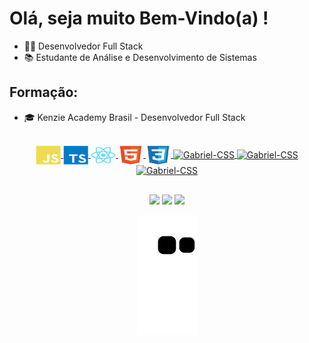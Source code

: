 # Olá, seja muito Bem-Vindo(a) !

- 👨‍💻 Desenvolvedor Full Stack
- :books: Estudante de Análise e Desenvolvimento de Sistemas

## Formação:
- :mortar_board: Kenzie Academy Brasil - Desenvolvedor Full Stack

<div align="center">
  <a href="https://github.com/GabrielBessi">
 
</div>
<div style="display: inline_block" align="center"><br>
  <img align="center" alt="Gabriel-Js" height="30" width="40" src="https://raw.githubusercontent.com/devicons/devicon/master/icons/javascript/javascript-plain.svg">
  <img align="center" alt="Gabriel-Ts" height="30" width="40" src="https://raw.githubusercontent.com/devicons/devicon/master/icons/typescript/typescript-plain.svg">
  <img align="center" alt="Gabriel-React" height="30" width="40" src="https://raw.githubusercontent.com/devicons/devicon/master/icons/react/react-original.svg">
  <img align="center" alt="Gabriel-HTML" height="30" width="40" src="https://raw.githubusercontent.com/devicons/devicon/master/icons/html5/html5-original.svg">
  <img align="center" alt="Gabriel-CSS" height="30" width="40" src="https://raw.githubusercontent.com/devicons/devicon/master/icons/css3/css3-original.svg">
  <img align="center" alt="Gabriel-CSS" height="30" width="40"
src="https://cdn.jsdelivr.net/gh/devicons/devicon/icons/python/python-original.svg" />
  <img align="center" alt="Gabriel-CSS" height="30" width="40" 
src="https://cdn.jsdelivr.net/gh/devicons/devicon/icons/mongodb/mongodb-original.svg" />
  <img align="center" alt="Gabriel-CSS" height="30" width="40" 
src="https://cdn.jsdelivr.net/gh/devicons/devicon/icons/postgresql/postgresql-original.svg" />
</div>

##

 
<div align="center"> 
  <a href = "mailto:tecbessi@gmail.com"><img src="https://img.shields.io/badge/-Gmail-%23333?style=for-the-badge&logo=gmail&logoColor=white" target="_blank"></a>
  <a href="https://www.linkedin.com/in/gabrielbessi/" target="_blank"><img src="https://img.shields.io/badge/-LinkedIn-%230077B5?style=for-the-badge&logo=linkedin&logoColor=white" target="_blank"></a> 
    <a href="https://drive.google.com/file/d/1ZQDmRMaNJCkA8YA1oj8tKzMFYnX3X5is/view?pli=1" target="_blank"><img src="https://img.shields.io/badge/Google%20Drive-4285F4?style=for-the-badge&logo=googledrive&logoColor=white" target="_blank"></a> 
  
  ![Snake animation](https://github.com/GabrielBessi/GabrielBessi/blob/output/github-contribution-grid-snake.svg)
</div>
